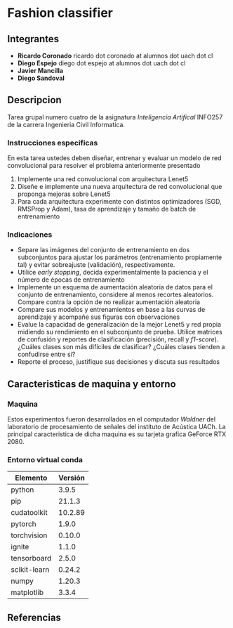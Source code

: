 # Fashion classifier


## Integrantes
- **Ricardo Coronado** ricardo dot coronado at alumnos dot uach dot cl
- **Diego Espejo** diego dot espejo at alumnos dot uach dot cl
- **Javier Mancilla**
- **Diego Sandoval**

## Descripcion

Tarea grupal numero cuatro de la asignatura *Inteligencia Artifical* INFO257 de la carrera Ingenieria Civil Informatica.


### Instrucciones específicas

En esta tarea ustedes deben diseñar, entrenar y evaluar un modelo de red convolucional  para resolver el problema anteriormente presentado

1. Implemente una red convolucional con arquitectura Lenet5
1. Diseñe e implemente una nueva arquitectura de red convolucional que proponga mejoras sobre Lenet5
1. Para cada arquitectura experimente con distintos optimizadores (SGD, RMSProp y Adam), tasa de aprendizaje y tamaño de batch de entrenamiento

### Indicaciones

- Separe las imágenes del conjunto de entrenamiento en dos subconjuntos para ajustar los parámetros (entrenamiento propiamente tal) y evitar sobreajuste (validación), respectivamente. 
- Utilice *early stopping*, decida experimentalmente la paciencia y el número de épocas de entrenamiento
- Implemente un esquema de aumentación aleatoria de datos para el conjunto de entrenamiento, considere al menos recortes aleatorios. Compare contra la opción de no realizar aumentación aleatoria
- Compare sus modelos y entrenamientos en base a las curvas de aprendizaje y acompañe sus figuras con observaciones 
- Evalue la capacidad de generalización de la mejor Lenet5 y red propia midiendo su rendimiento en el subconjunto de prueba. Utilice matrices de confusión y reportes de clasificación (precisión, recall y *f1-score*). ¿Cuáles clases son más difíciles de clasificar? ¿Cuáles clases tienden a confudirse entre sí?
- Reporte el proceso, justifique sus decisiones y discuta sus resultados

## Caracteristicas de maquina y entorno

### Maquina
Estos experimentos fueron desarrollados en el computador *Waldner* del laboratorio de procesamiento de señales del instituto de Acústica UACh. La principal caracteristica de dicha maquina es su tarjeta grafica GeForce RTX 2080.


### Entorno virtual conda
|Elemento|Versión|
|--------|-------|
|python|3.9.5|
|pip|21.1.3|
|cudatoolkit|10.2.89|
|pytorch|1.9.0|
|torchvision|0.10.0|
|ignite|1.1.0|
|tensorboard|2.5.0|
|scikit-learn|0.24.2|
|numpy|1.20.3|
|matplotlib|3.3.4|

## Referencias
